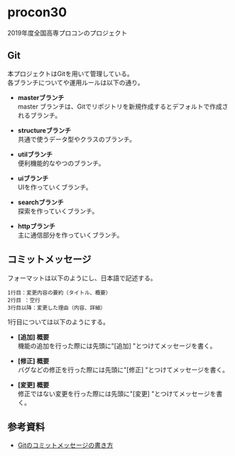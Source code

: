 # procon30
2019年度全国高専プロコンのプロジェクト

## Git  
本プロジェクトはGitを用いて管理している。  
各ブランチについてや運用ルールは以下の通り。  

- **masterブランチ**  
    master ブランチは、Gitでリポジトリを新規作成するとデフォルトで作成されるブランチ。  

- **structureブランチ**  
    共通で使うデータ型やクラスのブランチ。  

- **utilブランチ**  
    便利機能的なやつのブランチ。  

- **uiブランチ**  
    UIを作っていくブランチ。  

- **searchブランチ**  
    探索を作っていくブランチ。  

- **httpブランチ**  
    主に通信部分を作っていくブランチ。

## コミットメッセージ
フォーマットは以下のようにし、日本語で記述する。  

    1行目：変更内容の要約（タイトル、概要）  
    2行目 ：空行  
    3行目以降：変更した理由（内容、詳細）  

1行目については以下のようにする。
- **[追加] 概要**  
    機能の追加を行った際には先頭に"[追加] "とつけてメッセージを書く。  
  
- **[修正] 概要**  
    バグなどの修正を行った際には先頭に"[修正] "とつけてメッセージを書く。  
  
- **[変更] 概要**  
    修正ではない変更を行った際には先頭に"[変更] "とつけてメッセージを書く。  

## 参考資料  
- [Gitのコミットメッセージの書き方](https://qiita.com/itosho/items/9565c6ad2ffc24c09364)